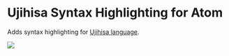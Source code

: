 Ujihisa Syntax Highlighting for Atom
===============================================================================

Adds syntax highlighting for [Ujihisa language](https://github.com/mattn/ujihisa).

![](http://go-gyazo.appspot.com/126fb97bc81b8c51.png)
